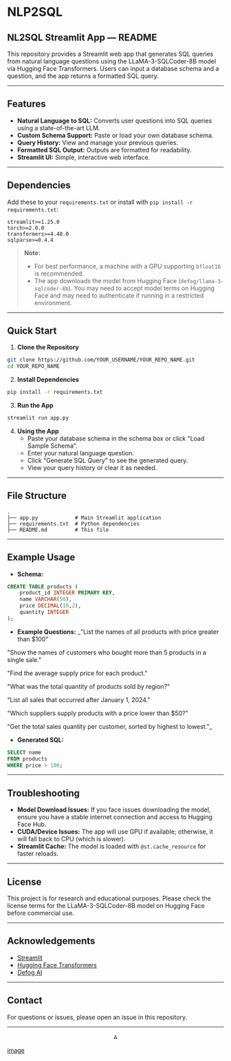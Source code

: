 # NLP2SQL

## NL2SQL Streamlit App — README

This repository provides a Streamlit web app that generates SQL queries from natural language questions using the LLaMA-3-SQLCoder-8B model via Hugging Face Transformers. Users can input a database schema and a question, and the app returns a formatted SQL query.

---

## Features

- **Natural Language to SQL:** Converts user questions into SQL queries using a state-of-the-art LLM.
- **Custom Schema Support:** Paste or load your own database schema.
- **Query History:** View and manage your previous queries.
- **Formatted SQL Output:** Outputs are formatted for readability.
- **Streamlit UI:** Simple, interactive web interface.

---

## Dependencies

Add these to your `requirements.txt` or install with `pip install -r requirements.txt`:

```
streamlit>=1.25.0
torch>=2.0.0
transformers>=4.40.0
sqlparse>=0.4.4
```

> **Note:**
> - For best performance, a machine with a GPU supporting `bfloat16` is recommended.
> - The app downloads the model from Hugging Face (`defog/llama-3-sqlcoder-8b`). You may need to accept model terms on Hugging Face and may need to authenticate if running in a restricted environment.

---

## Quick Start

1. **Clone the Repository**

```bash
git clone https://github.com/YOUR_USERNAME/YOUR_REPO_NAME.git
cd YOUR_REPO_NAME
```

2. **Install Dependencies**

```bash
pip install -r requirements.txt
```

3. **Run the App**

```bash
streamlit run app.py
```

4. **Using the App**
    - Paste your database schema in the schema box or click "Load Sample Schema".
    - Enter your natural language question.
    - Click "Generate SQL Query" to see the generated query.
    - View your query history or clear it as needed.

---

## File Structure

```
.
├── app.py            # Main Streamlit application
├── requirements.txt  # Python dependencies
├── README.md         # This file
```


---

## Example Usage

- **Schema:**

```sql
CREATE TABLE products (
    product_id INTEGER PRIMARY KEY,
    name VARCHAR(50),
    price DECIMAL(10,2),
    quantity INTEGER
);
```

- **Example Questions:**
_"List the names of all products with price greater than \$100"

"Show the names of customers who bought more than 5 products in a single sale."

"Find the average supply price for each product."

"What was the total quantity of products sold by region?"

"List all sales that occurred after January 1, 2024."

"Which suppliers supply products with a price lower than $50?"

"Get the total sales quantity per customer, sorted by highest to lowest."_
- **Generated SQL:**

```sql
SELECT name
FROM products
WHERE price > 100;
```


---

## Troubleshooting

- **Model Download Issues:**
If you face issues downloading the model, ensure you have a stable internet connection and access to Hugging Face Hub.
- **CUDA/Device Issues:**
The app will use GPU if available; otherwise, it will fall back to CPU (which is slower).
- **Streamlit Cache:**
The model is loaded with `@st.cache_resource` for faster reloads.

---

## License

This project is for research and educational purposes. Please check the license terms for the LLaMA-3-SQLCoder-8B model on Hugging Face before commercial use.

---

## Acknowledgements

- [Streamlit](https://streamlit.io/)
- [Hugging Face Transformers](https://huggingface.co/docs/transformers/index)
- [Defog AI](https://huggingface.co/defog/llama-3-sqlcoder-8b)

---

## Contact

For questions or issues, please open an issue in this repository.

---


<div style="text-align: center">⁂</div>

[^1]: https://docs.streamlit.io/develop/api-reference/connections/st.connections.sqlconnection

[^2]: https://discuss.streamlit.io/t/running-a-sql-query-and-then-filtering-it-without-rerunning-the-script/83646

[^3]: https://github.com/prateekralhan/Natural-Language-2-SQL-Query

[^4]: https://www.youtube.com/watch?v=HBei8Pt9Ds8

[^5]: https://sqlgpt.streamlit.app

[^6]: https://stackoverflow.com/questions/79195754/how-to-use-downloaded-llama-model-in-streamlit

[^7]: https://blog.streamlit.io/snowchat-leveraging-openais-gpt-for-sql-queries/

[^8]: https://discuss.huggingface.co/t/need-help-performance-issues-transformers-automodelforcausallm-from-pretrained-mosaicml-mpt-7b-instruct/42882

[image](https://github.com/user-attachments/assets/7ba4c3dc-ba7f-4a4f-9356-baccba9dd819)
